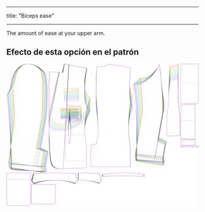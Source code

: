 - - -
title: "Biceps ease"
- - -

The amount of ease at your upper arm.

## Efecto de esta opción en el patrón

![This image shows the effect of this option by superimposing several variants that have a different value for this option](jaeger_bicepsease_sample.svg "Effect of this option on the pattern")
